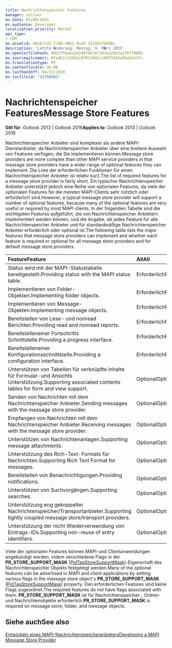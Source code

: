 ```yaml
---
title: Nachrichtenspeicher Features
manager: soliver
ms.date: 03/09/2015
ms.audience: Developer
localization_priority: Normal
api_type:
- COM
ms.assetid: d9167cd2-fc88-46b1-9a26-151955fb606c
description: 'Letzte �nderung: Montag, 9. M�rz 2015'
ms.openlocfilehash: 092cf56aea2e246fbb7ef2016a2662a1f67f889b
ms.sourcegitcommit: 8fe462c32b91c87911942c188f3445e85a54137c
ms.translationtype: MT
ms.contentlocale: de-DE
ms.lasthandoff: 04/23/2019
ms.locfileid: "32356903"
---
```

# <a name="message-store-features"></a><span data-ttu-id="31bdb-103">Nachrichtenspeicher Features</span><span class="sxs-lookup"><span data-stu-id="31bdb-103">Message Store Features</span></span>

  
  
<span data-ttu-id="31bdb-104">**Gilt für**: Outlook 2013 | Outlook 2016</span><span class="sxs-lookup"><span data-stu-id="31bdb-104">**Applies to**: Outlook 2013 | Outlook 2016</span></span> 
  
<span data-ttu-id="31bdb-105">Nachrichtenspeicher Anbieter sind komplexer als andere MAPI-Dienstanbieter, da Nachrichtenspeicher Anbieter über eine breitere Auswahl von Features verfügen, die Sie implementieren können.</span><span class="sxs-lookup"><span data-stu-id="31bdb-105">Message store providers are more complex than other MAPI service providers in that message store providers have a wider range of optional features they can implement.</span></span> <span data-ttu-id="31bdb-106">Die Liste der erforderlichen Funktionen für einen Nachrichtenspeicher Anbieter ist relativ kurz.</span><span class="sxs-lookup"><span data-stu-id="31bdb-106">The list of required features for a message store provider is fairly short.</span></span> <span data-ttu-id="31bdb-107">Ein typischer Nachrichtenspeicher Anbieter unterstützt jedoch eine Reihe von optionalen Features, da viele der optionalen Features für die meisten MAPI-Clients sehr nützlich oder erforderlich sind.</span><span class="sxs-lookup"><span data-stu-id="31bdb-107">However, a typical message store provider will support a number of optional features, because many of the optional features are very useful or required by most MAPI clients.</span></span> <span data-ttu-id="31bdb-108">In der folgenden Tabelle sind die wichtigsten Features aufgeführt, die von Nachrichtenspeicher Anbietern implementiert werden können, und die Angabe, ob jedes Feature für alle Nachrichtenspeicher Anbieter und für standardmäßige Nachrichtenspeicher Anbieter erforderlich oder optional ist.</span><span class="sxs-lookup"><span data-stu-id="31bdb-108">The following table lists the major features that message store providers can implement and whether each feature is required or optional for all message store providers and for default message store providers.</span></span>
  
|<span data-ttu-id="31bdb-109">**Feature**</span><span class="sxs-lookup"><span data-stu-id="31bdb-109">**Feature**</span></span>|<span data-ttu-id="31bdb-110">**All**</span><span class="sxs-lookup"><span data-stu-id="31bdb-110">**All**</span></span>|<span data-ttu-id="31bdb-111">**Default**</span><span class="sxs-lookup"><span data-stu-id="31bdb-111">**Default**</span></span>|
|:-----|:-----|:-----|
|<span data-ttu-id="31bdb-112">Status wird mit der MAPI-Statustabelle bereitgestellt.</span><span class="sxs-lookup"><span data-stu-id="31bdb-112">Providing status with the MAPI status table.</span></span>  <br/> |<span data-ttu-id="31bdb-113">Erforderlich</span><span class="sxs-lookup"><span data-stu-id="31bdb-113">Required</span></span>  <br/> |<span data-ttu-id="31bdb-114">Erforderlich</span><span class="sxs-lookup"><span data-stu-id="31bdb-114">Required</span></span>  <br/> |
|<span data-ttu-id="31bdb-115">Implementieren von Folder-Objekten.</span><span class="sxs-lookup"><span data-stu-id="31bdb-115">Implementing folder objects.</span></span>  <br/> |<span data-ttu-id="31bdb-116">Erforderlich</span><span class="sxs-lookup"><span data-stu-id="31bdb-116">Required</span></span>  <br/> |<span data-ttu-id="31bdb-117">Erforderlich</span><span class="sxs-lookup"><span data-stu-id="31bdb-117">Required</span></span>  <br/> |
|<span data-ttu-id="31bdb-118">Implementieren von Message-Objekten.</span><span class="sxs-lookup"><span data-stu-id="31bdb-118">Implementing message objects.</span></span>  <br/> |<span data-ttu-id="31bdb-119">Erforderlich</span><span class="sxs-lookup"><span data-stu-id="31bdb-119">Required</span></span>  <br/> |<span data-ttu-id="31bdb-120">Erforderlich</span><span class="sxs-lookup"><span data-stu-id="31bdb-120">Required</span></span>  <br/> |
|<span data-ttu-id="31bdb-121">Bereitstellen von Lese- und nonread Berichten.</span><span class="sxs-lookup"><span data-stu-id="31bdb-121">Providing read and nonread reports.</span></span>  <br/> |<span data-ttu-id="31bdb-122">Erforderlich</span><span class="sxs-lookup"><span data-stu-id="31bdb-122">Required</span></span>  <br/> |<span data-ttu-id="31bdb-123">Erforderlich</span><span class="sxs-lookup"><span data-stu-id="31bdb-123">Required</span></span>  <br/> |
|<span data-ttu-id="31bdb-124">Bereitstelleneiner Fortschritts Schnittstelle.</span><span class="sxs-lookup"><span data-stu-id="31bdb-124">Providing a progress interface.</span></span>  <br/> |<span data-ttu-id="31bdb-125">Erforderlich</span><span class="sxs-lookup"><span data-stu-id="31bdb-125">Required</span></span>  <br/> |<span data-ttu-id="31bdb-126">Erforderlich</span><span class="sxs-lookup"><span data-stu-id="31bdb-126">Required</span></span>  <br/> |
|<span data-ttu-id="31bdb-127">Bereitstelleneiner Konfigurationsschnittstelle.</span><span class="sxs-lookup"><span data-stu-id="31bdb-127">Providing a configuration interface.</span></span>  <br/> |<span data-ttu-id="31bdb-128">Erforderlich</span><span class="sxs-lookup"><span data-stu-id="31bdb-128">Required</span></span>  <br/> |<span data-ttu-id="31bdb-129">Erforderlich</span><span class="sxs-lookup"><span data-stu-id="31bdb-129">Required</span></span>  <br/> |
|<span data-ttu-id="31bdb-130">Unterstützen von Tabellen für verknüpfte Inhalte für Formular-und Ansichts Unterstützung.</span><span class="sxs-lookup"><span data-stu-id="31bdb-130">Supporting associated contents tables for form and view support.</span></span>  <br/> |<span data-ttu-id="31bdb-131">Optional</span><span class="sxs-lookup"><span data-stu-id="31bdb-131">Optional</span></span>  <br/> |<span data-ttu-id="31bdb-132">Optional</span><span class="sxs-lookup"><span data-stu-id="31bdb-132">Optional</span></span>  <br/> |
|<span data-ttu-id="31bdb-133">Senden von Nachrichten mit dem Nachrichtenspeicher Anbieter.</span><span class="sxs-lookup"><span data-stu-id="31bdb-133">Sending messages with the message store provider.</span></span>  <br/> |<span data-ttu-id="31bdb-134">Optional</span><span class="sxs-lookup"><span data-stu-id="31bdb-134">Optional</span></span>  <br/> |<span data-ttu-id="31bdb-135">Erforderlich</span><span class="sxs-lookup"><span data-stu-id="31bdb-135">Required</span></span>  <br/> |
|<span data-ttu-id="31bdb-136">Empfangen von Nachrichten mit dem Nachrichtenspeicher Anbieter.</span><span class="sxs-lookup"><span data-stu-id="31bdb-136">Receiving messages with the message store provider.</span></span>  <br/> |<span data-ttu-id="31bdb-137">Optional</span><span class="sxs-lookup"><span data-stu-id="31bdb-137">Optional</span></span>  <br/> |<span data-ttu-id="31bdb-138">Erforderlich</span><span class="sxs-lookup"><span data-stu-id="31bdb-138">Required</span></span>  <br/> |
|<span data-ttu-id="31bdb-139">Unterstützen von Nachrichtenanlagen.</span><span class="sxs-lookup"><span data-stu-id="31bdb-139">Supporting message attachments.</span></span>  <br/> |<span data-ttu-id="31bdb-140">Optional</span><span class="sxs-lookup"><span data-stu-id="31bdb-140">Optional</span></span>  <br/> |<span data-ttu-id="31bdb-141">Optional</span><span class="sxs-lookup"><span data-stu-id="31bdb-141">Optional</span></span>  <br/> |
|<span data-ttu-id="31bdb-142">Unterstützung des Rich-Text-Formats für Nachrichten.</span><span class="sxs-lookup"><span data-stu-id="31bdb-142">Supporting Rich Text Format for messages.</span></span>  <br/> |<span data-ttu-id="31bdb-143">Optional</span><span class="sxs-lookup"><span data-stu-id="31bdb-143">Optional</span></span>  <br/> |<span data-ttu-id="31bdb-144">Optional</span><span class="sxs-lookup"><span data-stu-id="31bdb-144">Optional</span></span>  <br/> |
|<span data-ttu-id="31bdb-145">Bereitstellen von Benachrichtigungen.</span><span class="sxs-lookup"><span data-stu-id="31bdb-145">Providing notifications.</span></span>  <br/> |<span data-ttu-id="31bdb-146">Optional</span><span class="sxs-lookup"><span data-stu-id="31bdb-146">Optional</span></span>  <br/> |<span data-ttu-id="31bdb-147">Optional</span><span class="sxs-lookup"><span data-stu-id="31bdb-147">Optional</span></span>  <br/> |
|<span data-ttu-id="31bdb-148">Unterstützen von Suchvorgängen.</span><span class="sxs-lookup"><span data-stu-id="31bdb-148">Supporting searches.</span></span>  <br/> |<span data-ttu-id="31bdb-149">Optional</span><span class="sxs-lookup"><span data-stu-id="31bdb-149">Optional</span></span>  <br/> |<span data-ttu-id="31bdb-150">Optional</span><span class="sxs-lookup"><span data-stu-id="31bdb-150">Optional</span></span>  <br/> |
|<span data-ttu-id="31bdb-151">Unterstützung eng gekoppelter Nachrichtenspeicher/Transportanbieter.</span><span class="sxs-lookup"><span data-stu-id="31bdb-151">Supporting tightly coupled message store/transport providers.</span></span>  <br/> |<span data-ttu-id="31bdb-152">Optional</span><span class="sxs-lookup"><span data-stu-id="31bdb-152">Optional</span></span>  <br/> |<span data-ttu-id="31bdb-153">Optional</span><span class="sxs-lookup"><span data-stu-id="31bdb-153">Optional</span></span>  <br/> |
|<span data-ttu-id="31bdb-154">Unterstützung der nicht Wiederverwendung von Eintrags-IDs.</span><span class="sxs-lookup"><span data-stu-id="31bdb-154">Supporting non-reuse of entry identifiers.</span></span>  <br/> |<span data-ttu-id="31bdb-155">Optional</span><span class="sxs-lookup"><span data-stu-id="31bdb-155">Optional</span></span>  <br/> |<span data-ttu-id="31bdb-156">Optional</span><span class="sxs-lookup"><span data-stu-id="31bdb-156">Optional</span></span>  <br/> |
   
<span data-ttu-id="31bdb-157">Viele der optionalen Features können MAPI-und Clientanwendungen angekündigt werden, indem verschiedene Flags in der **PR_STORE_SUPPORT_MASK** ([PidTagStoreSupportMask](pidtagstoresupportmask-canonical-property.md))-Eigenschaft des Nachrichtenspeicher Objekts festgelegt werden.</span><span class="sxs-lookup"><span data-stu-id="31bdb-157">Many of the optional features can be advertised to MAPI and client applications by setting various flags in the message store object's **PR_STORE_SUPPORT_MASK** ([PidTagStoreSupportMask](pidtagstoresupportmask-canonical-property.md)) property.</span></span> <span data-ttu-id="31bdb-158">Den erforderlichen Features sind keine Flags zugeordnet.</span><span class="sxs-lookup"><span data-stu-id="31bdb-158">The required features do not have flags associated with them.</span></span> <span data-ttu-id="31bdb-159">**PR_STORE_SUPPORT_MASK** ist für Nachrichtenspeicher-, Ordner-und Nachrichtenobjekte erforderlich.</span><span class="sxs-lookup"><span data-stu-id="31bdb-159">**PR_STORE_SUPPORT_MASK** is required on message store, folder, and message objects.</span></span> 
  
## <a name="see-also"></a><span data-ttu-id="31bdb-160">Siehe auch</span><span class="sxs-lookup"><span data-stu-id="31bdb-160">See also</span></span>



[<span data-ttu-id="31bdb-161">Entwickeln eines MAPI-Nachrichtenspeicheranbieters</span><span class="sxs-lookup"><span data-stu-id="31bdb-161">Developing a MAPI Message Store Provider</span></span>](developing-a-mapi-message-store-provider.md)


